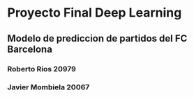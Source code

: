 # Proyecto Final Deep Learning

## Modelo de prediccion de partidos del FC Barcelona

### Roberto Rios 20979

### Javier Mombiela 20067

